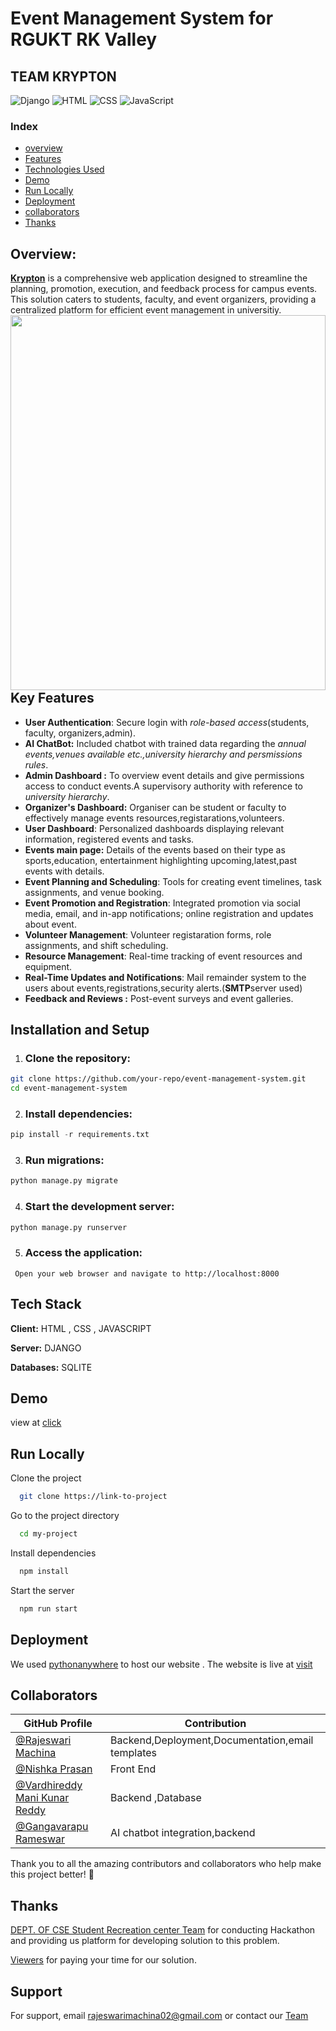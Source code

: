 # Event Management System for RGUKT RK Valley
## TEAM KRYPTON

![Django](https://img.shields.io/badge/Django-5.0.7-green) ![HTML](https://img.shields.io/badge/HTML-5-orange) ![CSS](https://img.shields.io/badge/CSS-3-blue) ![JavaScript](https://img.shields.io/badge/JavaScript-ES7-yellow)
### Index
- [overview](#Overview)
- [Features](#Key-Features)
- [Technologies Used](#Tech-Stack)
- [ Demo](#Demo)
- [Run Locally](#Installation-and-Setup)
- [Deployment](#Deployment)
- [collaborators](#Collaborators)
- [Thanks](#Thanks)


## Overview:
[**Krypton**](https://via.placeholder.com/10/00b48a?text=+) is a comprehensive web application  designed to streamline the planning, promotion, execution, and feedback process for campus events. This solution caters to students, faculty, and event organizers, providing a centralized platform for efficient event management in universitiy.
<img align="left" width=100% height=600px src="https://github.com/user-attachments/assets/ee3ed622-6522-4f35-a787-97399165f1cd">
## Key Features

- **User Authentication**: Secure login with *role-based access*(students, faculty, organizers,admin).
- **AI ChatBot:** Included chatbot with trained data regarding the *annual events,venues available etc.,university hierarchy and persmissions rules*.
- **Admin Dashboard :** To overview event details and give permissions access to conduct events.A supervisory authority with reference to *university hierarchy*.
- **Organizer's Dashboard:** Organiser can be student or faculty to effectively manage  events resources,registarations,volunteers.
- **User Dashboard**: Personalized dashboards displaying relevant information, registered events and tasks.
- **Events main page:** Details of the events based on their type as sports,education, entertainment highlighting upcoming,latest,past events with details.
- **Event Planning and Scheduling**: Tools for creating event timelines, task assignments, and venue booking.
- **Event Promotion and Registration**: Integrated promotion via social media, email, and in-app notifications; online registration and updates about event.
- **Volunteer Management**: Volunteer registaration forms, role assignments, and shift scheduling.
- **Resource Management**: Real-time tracking of event resources and equipment.
- **Real-Time Updates and Notifications**: 
Mail remainder system to the users about events,registrations,security alerts.(**SMTP**server used)
- **Feedback and Reviews :** Post-event surveys and event galleries.
## Installation and Setup
 1. ### Clone the repository:
``` bash 
git clone https://github.com/your-repo/event-management-system.git
cd event-management-system
```
 2. ### Install dependencies:
```python
pip install -r requirements.txt
```
 3. ### Run migrations:
```python 
python manage.py migrate
```
 4. ### Start the development server:
```bash
python manage.py runserver
```
 5. ### Access the application:
``` Open your web browser and navigate to http://localhost:8000```

## Tech Stack

**Client:** HTML , CSS , JAVASCRIPT

**Server:** DJANGO 

**Databases:** SQLITE

## Demo
view at [click](https://www.linkedin.com/posts/rajeswari-machina_hackathon-webdevelopment-eventmanagement-activity-7226303647234547713-mejN?utm_source=share&utm_medium=member_desktop)
## Run Locally

Clone the project

```bash
  git clone https://link-to-project
```

Go to the project directory

```bash
  cd my-project
```

Install dependencies

```bash
  npm install
```

Start the server

```bash
  npm run start
```


## Deployment

We used [pythonanywhere](https://www.pythonanywhere.com/) to host our website .
The website is live at [visit](https://teamkrypton.pythonanywhere.com/)
## Collaborators

| GitHub Profile                 |        Contribution    |
|--------------------------------------------|-----------------|
|[@Rajeswari Machina ](https://github.com/Rajeswari-Machina)           | Backend,Deployment,Documentation,email templates |
|[@Nishka Prasan](https://github.com/NishkaPrasan)     | Front End     |
| [@Vardhireddy Mani Kunar Reddy](https://github.com/Mani1655B)             | Backend ,Database |
| [@Gangavarapu Rameswar](https://github.com/RamEswar78)     | AI chatbot integration,backend |


Thank you to all the amazing contributors and collaborators who help make this project better! 🙌
##  Thanks 
[DEPT. OF CSE Student Recreation center Team](https://github.com/Student-Recreation-Center-CSE-RKV/SRC-s-Hackathon/tree/main?tab=readme-ov-file#problem-statement) for conducting Hackathon and providing us platform for developing solution to this problem.

[Viewers]() for paying your time for our solution.

## Support

For support, email rajeswarimachina02@gmail.com or contact our [Team](#Collaborators)
